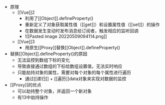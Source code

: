 - 原理
	- [[Vue]]2
		- 利用了[[Object]].defineProperty()
		- 重新定义了对象获取属性值（[[get]]）和设置属性值（[[set]]）的操作
		- 在数据发生变动时发布消息给订阅者，触发相应的监听回调
		- ![[Pasted image 20220509094114.png]]
	- [[Vue]]3
		- 用原生[[Proxy]]替换[[Object]].defineProperty()
- 替换[[Object]].defineProperty()的原因
	- 无法监控到数组下标的变化
	- 导致直接通过数组的下标给数组设置值，无法实时响应
	- 只能劫持对象的属性，需要对每个对象的每个属性进行遍历
		- 通过[[递归]] + [[遍历]]data对象来实现对数据的监控
- [[Proxy]]的优点
	- 可以劫持整个对象，并返回一个新对象
	- 有13中劫持操作